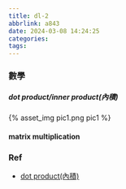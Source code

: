 ```yaml
---
title: dl-2
abbrlink: a843
date: 2024-03-08 14:24:25
categories:
tags:
---
```


### 數學
##### dot product/inner product(內積)
<div style="max-width:500px">
  {% asset_img pic1.png pic1 %}
</div>

<!--more-->

#### matrix multiplication

### Ref
+ [dot product(內積)](https://zh.wikipedia.org/zh-tw/%E7%82%B9%E7%A7%AF)